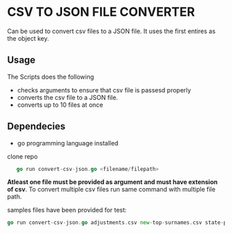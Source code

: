 # CSV TO JSON FILE CONVERTER

Can be used to convert csv files to a JSON file. It uses the first entires as the object key.

## Usage

The Scripts does the following

- checks arguments to ensure that csv file is passesd properly
- converts the csv file to a JSON file.
- converts up to 10 files at once

## Dependecies

- go programming language installed

clone repo

```go
   go run convert-csv-json.go <filename/filepath>
```

**Atleast one file must be provided as argument and must have extension of csv**. To convert multiple csv files run same command with multiple file path.

samples files have been provided for test:

``` go
go run convert-csv-json.go adjustments.csv new-top-surnames.csv state-pop.csv
```

